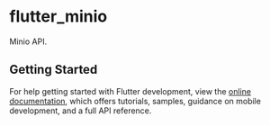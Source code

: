 # flutter_minio

Minio API.

## Getting Started

For help getting started with Flutter development, view the
[online documentation](https://docs.flutter.dev), which offers tutorials,
samples, guidance on mobile development, and a full API reference.

